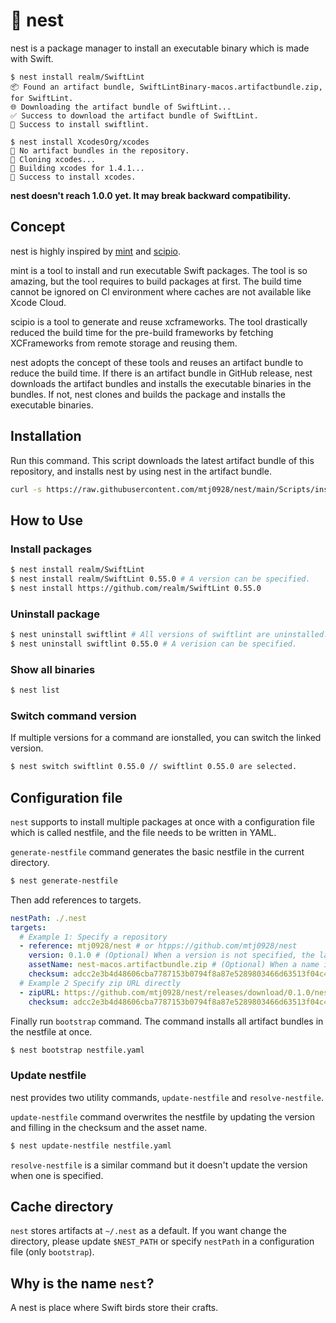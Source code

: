 # 🪺 nest

nest is a package manager to install an executable binary which is made with Swift.

```
$ nest install realm/SwiftLint 
📦 Found an artifact bundle, SwiftLintBinary-macos.artifactbundle.zip, for SwiftLint.
🌐 Downloading the artifact bundle of SwiftLint...
✅ Success to download the artifact bundle of SwiftLint.
🪺 Success to install swiftlint.

$ nest install XcodesOrg/xcodes
🪹 No artifact bundles in the repository.
🔄 Cloning xcodes...
🔨 Building xcodes for 1.4.1...
🪺 Success to install xcodes.
```

**nest doesn't reach 1.0.0 yet. It may break backward compatibility.**

## Concept
nest is highly inspired by [mint](https://github.com/yonaskolb/Mint) and [scipio](https://github.com/giginet/Scipio).

mint is a tool to install and run executable Swift packages. 
The tool is so amazing, but the tool requires to build packages at first.
The build time cannot be ignored on Cl environment where caches are not available like Xcode Cloud.

scipio is a tool to generate and reuse xcframeworks.
The tool drastically reduced the build time for the pre-build frameworks 
by fetching XCFrameworks from remote storage and reusing them.

nest adopts the concept of these tools and reuses an artifact bundle to reduce the build time.
If there is an artifact bundle in GitHub release, nest downloads the artifact bundles and installs the executable binaries in the bundles.
If not, nest clones and builds the package and installs the executable binaries.

## Installation
Run this command.
This script downloads the latest artifact bundle of this repository, and installs nest by using nest in the artifact bundle.
```sh
curl -s https://raw.githubusercontent.com/mtj0928/nest/main/Scripts/install.sh | bash
```

## How to Use

### Install packages
```sh
$ nest install realm/SwiftLint 
$ nest install realm/SwiftLint 0.55.0 # A version can be specified.
$ nest install https://github.com/realm/SwiftLint 0.55.0
```

### Uninstall package
```sh
$ nest uninstall swiftlint # All versions of swiftlint are uninstalled.
$ nest uninstall swiftlint 0.55.0 # A verision can be specified.
```

### Show all binaries
```sh
$ nest list
```

### Switch command version
If multiple versions for a command are ionstalled, you can switch the linked version.
```sh
$ nest switch swiftlint 0.55.0 // swiftlint 0.55.0 are selected.
```

## Configuration file
`nest` supports to install multiple packages at once with a configuration file which is called nestfile,
and the file needs to be written in YAML.

`generate-nestfile` command generates the basic nestfile in the current directory.
```sh
$ nest generate-nestfile
```
Then add references to targets.

```yaml
nestPath: ./.nest
targets:
  # Example 1: Specify a repository
  - reference: mtj0928/nest # or htpps://github.com/mtj0928/nest
    version: 0.1.0 # (Optional) When a version is not specified, the latest release will be used.
    assetName: nest-macos.artifactbundle.zip # (Optional) When a name is not specified, it will be resolved by GitHub API.
    checksum: adcc2e3b4d48606cba7787153b0794f8a87e5289803466d63513f04c4d7661fb # (Optional) This is recommended to add it.
  # Example 2 Specify zip URL directly
  - zipURL: https://github.com/mtj0928/nest/releases/download/0.1.0/nest-macos.artifactbundle.zip
    checksum: adcc2e3b4d48606cba7787153b0794f8a87e5289803466d63513f04c4d7661fb # (Optional) This is recommended to add it.
```

Finally run `bootstrap` command. The command installs all artifact bundles in the nestfile at once.
```sh
$ nest bootstrap nestfile.yaml
```

### Update nestfile
nest provides two utility commands, `update-nestfile` and `resolve-nestfile`.

`update-nestfile` command overwrites the nestfile by updating the version and filling in the checksum and the asset name. 

```sh
$ nest update-nestfile nestfile.yaml
```

`resolve-nestfile` is a similar command but it doesn't update the version when one is specified.

## Cache directory
`nest` stores artifacts at `~/.nest` as a default. 
If you want change the directory,
please update `$NEST_PATH` or specify `nestPath` in a configuration file (only `bootstrap`).

## Why is the name `nest`?
A nest is place where Swift birds store their crafts.
